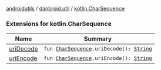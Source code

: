 [androidutils](../../index.md) / [danbroid.util](../index.md) / [kotlin.CharSequence](./index.md)

### Extensions for kotlin.CharSequence

| Name | Summary |
|---|---|
| [uriDecode](uri-decode.md) | `fun `[`CharSequence`](https://kotlinlang.org/api/latest/jvm/stdlib/kotlin/-char-sequence/index.html)`.uriDecode(): `[`String`](https://kotlinlang.org/api/latest/jvm/stdlib/kotlin/-string/index.html) |
| [uriEncode](uri-encode.md) | `fun `[`CharSequence`](https://kotlinlang.org/api/latest/jvm/stdlib/kotlin/-char-sequence/index.html)`.uriEncode(): `[`String`](https://kotlinlang.org/api/latest/jvm/stdlib/kotlin/-string/index.html) |
